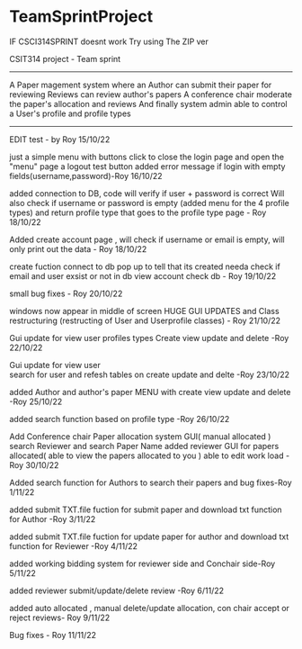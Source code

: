 # TeamSprintProject
IF CSCI314SPRINT doesnt work Try using The ZIP ver

CSIT314 project - Team sprint

------------------------------------------

A Paper magement system where an Author can submit their paper for reviewing
Reviews can review author's papers
A conference chair moderate the paper's allocation and reviews
And finally system admin able to control a User's profile and profile types

------------------------------------------

EDIT test - by Roy 15/10/22

just a simple menu with buttons click to close the login page and open the "menu" page
a logout test button 
added error message if login with empty fields(username,password)-Roy 16/10/22

added connection to DB,
code will verify if user + password is correct 
Will also check if username or password is empty
(added menu for the 4 profile types)
and return profile type that goes to the profile type page - Roy 18/10/22

 Added create account page , will check if username or email is empty, will only print out the data - Roy 18/10/22

create fuction connect to db 
pop up to tell that its created
needa check if email and user exsist or not in db
view account check db - Roy 19/10/22

small bug fixes - Roy 20/10/22

windows now appear in middle of screen 
HUGE GUI UPDATES 
and Class restructuring (restructing of User and Userprofile classes) - Roy 21/10/22

Gui update for view user profiles types 
Create view update and delete -Roy 22/10/22

Gui update for view user  
search for user and refesh tables on create update and delte -Roy 23/10/22


added Author and author's paper MENU with create view update and delete -Roy 25/10/22

added search function based on profile type -Roy 26/10/22

Add Conference chair Paper allocation system GUI( manual allocated )
search Reviewer and search Paper Name 
added reviewer GUI for papers allocated( able to view the papers allocated to you ) 
able to edit work load
-Roy 30/10/22

Added search function for Authors to search their papers and bug fixes-Roy 1/11/22

added submit TXT.file fuction for submit paper and download txt function for Author -Roy 3/11/22


added submit TXT.file fuction for update paper for author
and download txt function for Reviewer -Roy 4/11/22 

added working bidding system for reviewer side and Conchair side-Roy 5/11/22 

added reviewer submit/update/delete review -Roy 6/11/22 

added auto allocated , manual delete/update allocation,
con chair accept or reject reviews- Roy 9/11/22


Bug fixes - Roy 11/11/22
